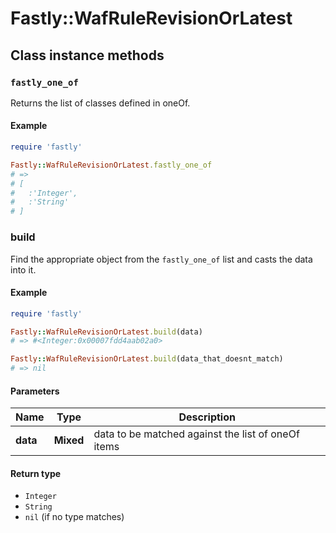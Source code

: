 # Fastly::WafRuleRevisionOrLatest

## Class instance methods

### `fastly_one_of`

Returns the list of classes defined in oneOf.

#### Example

```ruby
require 'fastly'

Fastly::WafRuleRevisionOrLatest.fastly_one_of
# =>
# [
#   :'Integer',
#   :'String'
# ]
```

### build

Find the appropriate object from the `fastly_one_of` list and casts the data into it.

#### Example

```ruby
require 'fastly'

Fastly::WafRuleRevisionOrLatest.build(data)
# => #<Integer:0x00007fdd4aab02a0>

Fastly::WafRuleRevisionOrLatest.build(data_that_doesnt_match)
# => nil
```

#### Parameters

| Name | Type | Description |
| ---- | ---- | ----------- |
| **data** | **Mixed** | data to be matched against the list of oneOf items |

#### Return type

- `Integer`
- `String`
- `nil` (if no type matches)

